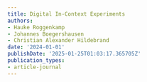 ```yaml
---
title: Digital In-Context Experiments
authors:
- Hauke Roggenkamp
- Johannes Boegershausen
- Christian Alexander Hildebrand
date: '2024-01-01'
publishDate: '2025-01-25T01:03:17.365705Z'
publication_types:
- article-journal
---
```

